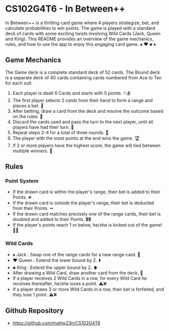 # CS102G4T6 - In Between++

In Between++ is a thrilling card game where 4 players strategize, bet, and calculate probabilities to win points. The game is played with a standard deck of cards with some exciting twists involving Wild Cards (Jack, Queen and King). This README provides an overview of the game mechanics, rules, and how to use the app to enjoy this engaging card game. ♠️ ♥️ ♣️ ♦️

## Game Mechanics
The Game deck is a complete standard deck of 52 cards.
The Bound deck is a separate deck of 40 cards containing cards numbered from Ace to Ten for each suit. 

1. Each player is dealt 6 Cards and starts with 5 points. 🃏💰
2. The first player selects 2 cards from their hand to form a range and places a bet. 🎲
3. After betting, draw a card from the deck and resolve the outcome based on the rules. 🔄
4. Discard the cards used and pass the turn to the next player, until all players have had their turn. 🔄
5. Repeat steps 2-4 for a total of three rounds. 🔁
6. The player with the most points at the end wins the game. 🏆
7. If 2 or more players have the highest score, the game will tied between multiple winners. 🤝

## Rules

### Point System
- If the drawn card is within the player's range, their bet is added to their Points. ➕
- If the drawn card is outside the player's range, their bet is deducted from their Points. ➖
- If the drawn card matches precisely one of the range cards, their bet is doubled and added to their Points. 💲💲
- If the player's points reach 1 or below, he/she is kicked out of the game! 🦵🏻

### Wild Cards
- :spades: Jack : Swap one of the range cards for a new range card. 🔁
- :hearts: Queen : Extend the lower bound by 2. ⬇️
- :clubs: King : Extend the upper bound by 2. ⬆️
- After drawing a Wild Card, draw another card from the deck. 🔄
- If a player receives 2 Wild Cards in a row, for every Wild Card he receives thereafter, he/she loses a point. ⚠️❌
- If a player draws 3 or more Wild Cards in a row, their bet is forfeited, and they lose 1 point. ⚠️❌

## Github Repository
- https://github.com/mattw23n/CS102G4T6
